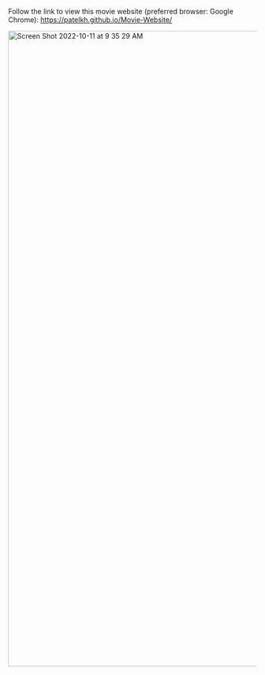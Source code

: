 Follow the link to view this movie website (preferred browser: Google Chrome): https://patelkh.github.io/Movie-Website/ 

<img width="1290" alt="Screen Shot 2022-10-11 at 9 35 29 AM" src="https://user-images.githubusercontent.com/76967126/195149545-99634830-d871-4321-9080-c5ae5c4ec215.png">

